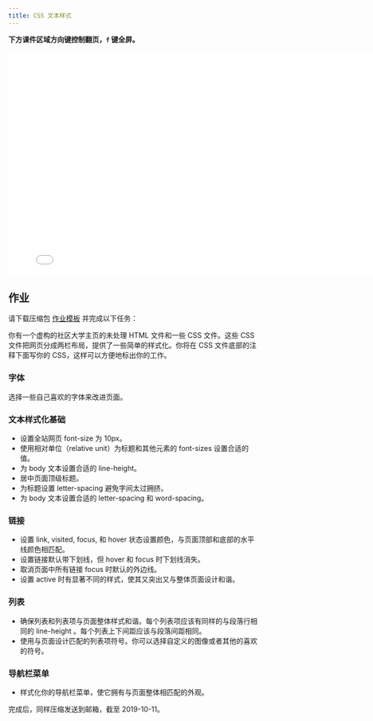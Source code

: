 ```yaml
---
title: CSS 文本样式
---
```


**下方课件区域方向键控制翻页，`f` 键全屏。**

<iframe src="./slideshow.html" frameborder=0 width=800 height=450></iframe>

## 作业

请下载压缩包 [作业模板](css-text-homework.zip) 并完成以下任务：

你有一个虚构的社区大学主页的未处理 HTML 文件和一些 CSS 文件。这些 CSS 文件把网页分成两栏布局，提供了一些简单的样式化。你将在 CSS 文件底部的注释下面写你的 CSS，这样可以方便地标出你的工作。

### 字体

选择一些自己喜欢的字体来改进页面。

### 文本样式化基础

* 设置全站网页 font-size 为 10px。
* 使用相对单位（relative unit）为标题和其他元素的 font-sizes 设置合适的值。
* 为 body 文本设置合适的 line-height。
* 居中页面顶级标题。
* 为标题设置 letter-spacing 避免字间太过拥挤。
* 为 body 文本设置合适的 letter-spacing 和 word-spacing。

### 链接

* 设置 link, visited, focus, 和 hover 状态设置颜色，与页面顶部和底部的水平线颜色相匹配。
* 设置链接默认带下划线，但 hover 和 focus 时下划线消失。
* 取消页面中所有链接 focus 时默认的外边线。
* 设置 active 时有显著不同的样式，使其又突出又与整体页面设计和谐。

### 列表

* 确保列表和列表项与页面整体样式和谐。每个列表项应该有同样的与段落行相同的 line-height 。每个列表上下间距应该与段落间距相同。
* 使用与页面设计匹配的列表项符号。你可以选择自定义的图像或者其他的喜欢的符号。

### 导航栏菜单

* 样式化你的导航栏菜单，使它拥有与页面整体相匹配的外观。

完成后，同样压缩发送到邮箱，截至 2019-10-11。